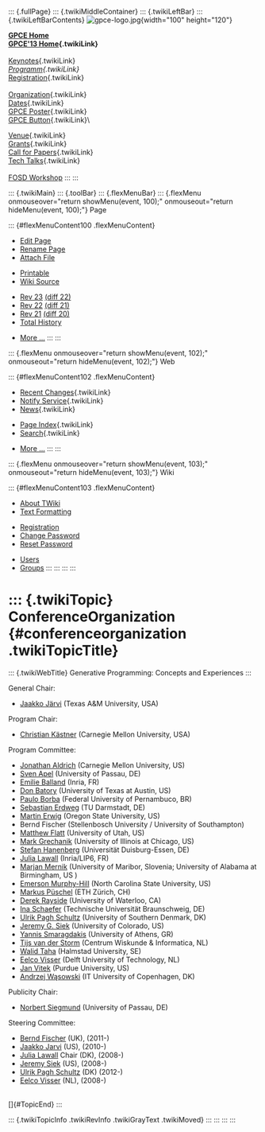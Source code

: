 ::: {.fullPage}
::: {.twikiMiddleContainer}
::: {.twikiLeftBar}
::: {.twikiLeftBarContents}
![gpce-logo.jpg](../pub/GPCE13/WebLeftBar/gpce-logo.jpg){width="100"
height="120"}

**[GPCE Home](http://program-transformation.org/Gpce)**\
**[GPCE\'13 Home](WebHome){.twikiLink}**\
\
[Keynotes](KeynoteSpeakers){.twikiLink}\
*[Programm](ConferenceProgram){.twikiLink}*\
[Registration](GpceRegistration){.twikiLink}\
\
[Organization](ConferenceOrganization){.twikiLink}\
[Dates](ImportantDates){.twikiLink}\
[GPCE Poster](Poster){.twikiLink}\
[GPCE Button](Banner){.twikiLink}\

[Venue](ConferenceVenue){.twikiLink}\
[Grants](Grants){.twikiLink}\
[Call for Papers](CallForPapers){.twikiLink}\
[Tech Talks](CallForTechTalks){.twikiLink}\
\
[FOSD Workshop](http://fosd.net/2013)
:::
:::

::: {.twikiMain}
::: {.toolBar}
::: {.flexMenuBar}
::: {.flexMenu onmouseover="return showMenu(event, 100);" onmouseout="return hideMenu(event, 100);"}
Page

::: {#flexMenuContent100 .flexMenuContent}
-   [Edit
    Page](http://www.program-transformation.org/edit/GPCE13/ConferenceOrganization?t=1536827549)
-   [Rename
    Page](http://www.program-transformation.org/rename/GPCE13/ConferenceOrganization)
-   [Attach
    File](http://www.program-transformation.org/attach/GPCE13/ConferenceOrganization)

<!-- -->

-   [Printable](http://www.program-transformation.org/view/GPCE13/ConferenceOrganization?skin=print.pattern)
-   [Wiki
    Source](http://www.program-transformation.org/view/GPCE13/ConferenceOrganization?skin=text&raw=on&contenttype=text/plain)

<!-- -->

-   [Rev
    23](http://www.program-transformation.org/view/GPCE13/ConferenceOrganization?rev=1.23)
    [(diff 22)](http://www.program-transformation.org/rdiff/GPCE13/ConferenceOrganization?rev1=1.23&rev2=1.22)
-   [Rev
    22](http://www.program-transformation.org/view/GPCE13/ConferenceOrganization?rev=1.22)
    [(diff 21)](http://www.program-transformation.org/rdiff/GPCE13/ConferenceOrganization?rev1=1.22&rev2=1.21)
-   [Rev
    21](http://www.program-transformation.org/view/GPCE13/ConferenceOrganization?rev=1.21)
    [(diff 20)](http://www.program-transformation.org/rdiff/GPCE13/ConferenceOrganization?rev1=1.21&rev2=1.20)
-   [Total
    History](http://www.program-transformation.org/rdiff/GPCE13/ConferenceOrganization)

<!-- -->

-   [More
    \...](http://www.program-transformation.org/oops/GPCE13/ConferenceOrganization?template=oopsmore&param1=1.23&param2=1.23)
:::
:::

::: {.flexMenu onmouseover="return showMenu(event, 102);" onmouseout="return hideMenu(event, 102);"}
Web

::: {#flexMenuContent102 .flexMenuContent}
-   [Recent Changes](WebChanges){.twikiLink}
-   [Notify Service](WebNotify){.twikiLink}
-   [News](WebNews){.twikiLink}

<!-- -->

-   [Page Index](WebIndex){.twikiLink}
-   [Search](WebSearch){.twikiLink}

<!-- -->

-   [More
    \...](http://www.program-transformation.org/oops/GPCE13/ConferenceOrganization?template=oopsmore&param1=1.23&param2=1.23)
:::
:::

::: {.flexMenu onmouseover="return showMenu(event, 103);" onmouseout="return hideMenu(event, 103);"}
Wiki

::: {#flexMenuContent103 .flexMenuContent}
-   [About
    TWiki](http://www.program-transformation.org/view/TWiki/WebHome)
-   [Text
    Formatting](http://www.program-transformation.org/view/TWiki/TextFormattingRules)

<!-- -->

-   [Registration](http://www.program-transformation.org/view/TWiki/TWikiRegistration)
-   [Change
    Password](http://www.program-transformation.org/view/TWiki/ChangePassword)
-   [Reset
    Password](http://www.program-transformation.org/view/TWiki/ResetPassword)

<!-- -->

-   [Users](http://www.program-transformation.org/view/Main/TWikiUsers)
-   [Groups](http://www.program-transformation.org/view/Main/TWikiGroups)
:::
:::
:::
:::

::: {.twikiTopic}
ConferenceOrganization {#conferenceorganization .twikiTopicTitle}
======================

::: {.twikiWebTitle}
Generative Programming: Concepts and Experiences
:::

General Chair:

-   [Jaakko Järvi](https://parasol.tamu.edu/~jarvi/) (Texas A&M
    University, USA)

Program Chair:

-   [Christian Kästner](http://www.cs.cmu.edu/~ckaestne/) (Carnegie
    Mellon University, USA)

Program Committee:

-   [Jonathan Aldrich](http://www.cs.cmu.edu/~aldrich/) (Carnegie Mellon
    University, US)
-   [Sven Apel](http://www.infosun.fim.uni-passau.de/spl/apel/)
    (University of Passau, DE)
-   [Emilie Balland](http://phoenix.inria.fr/balland) (Inria, FR)
-   [Don Batory](http://www.cs.utexas.edu/~dsb/) (University of Texas at
    Austin, US)
-   [Paulo Borba](http://www.cin.ufpe.br/~phmb) (Federal University of
    Pernambuco, BR)
-   [Sebastian Erdweg](http://erdweg.org/) (TU Darmstadt, DE)
-   [Martin Erwig](http://web.engr.oregonstate.edu/~erwig/) (Oregon
    State University, US)
-   Bernd Fischer (Stellenbosch University / University of Southampton)
-   [Matthew Flatt](http://www.cs.utah.edu/~mflatt/) (University of
    Utah, US)
-   [Mark Grechanik](http://www.cs.uic.edu/~drmark/) (University of
    Illinois at Chicago, US)
-   [Stefan
    Hanenberg](http://www.dawis.wiwi.uni-due.de/team/stefan-hanenberg/)
    (Universität Duisburg-Essen, DE)
-   [Julia Lawall](http://pagesperso-systeme.lip6.fr/Julia.Lawall/)
    (Inria/LIP6, FR)
-   [Marjan Mernik](http://lpm.uni-mb.si/mernik/) (University of
    Maribor, Slovenia; University of Alabama at Birmingham, US )
-   [Emerson Murphy-Hill](http://people.engr.ncsu.edu/ermurph3/) (North
    Carolina State University, US)
-   [Markus Püschel](http://www.inf.ethz.ch/personal/markusp/) (ETH
    Zürich, CH)
-   [Derek Rayside](https://ece.uwaterloo.ca/~drayside/) (University of
    Waterloo, CA)
-   [Ina Schaefer](https://www.tu-braunschweig.de/isf/team/schaefer)
    (Technische Universität Braunschweig, DE)
-   [Ulrik Pagh Schultz](http://www.mmmi.sdu.dk/~ups) (University of
    Southern Denmark, DK)
-   [Jeremy G. Siek](http://ecee.colorado.edu/~siek/) (University of
    Colorado, US)
-   [Yannis Smaragdakis](http://www.di.uoa.gr/~smaragd) (University of
    Athens, GR)
-   [Tijs van der Storm](http://homepages.cwi.nl/~storm/) (Centrum
    Wiskunde & Informatica, NL)
-   [Walid
    Taha](http://www.hh.se/english/research/professors/walidmohamedtaha)
    (Halmstad University, SE)
-   [Eelco Visser](http://eelcovisser.org/) (Delft University of
    Technology, NL)
-   [Jan Vitek](http://www.cs.purdue.edu/homes/jv/) (Purdue University,
    US)
-   [Andrzej Wąsowski](http://www.itu.dk/people/wasowski) (IT University
    of Copenhagen, DK)

Publicity Chair:

-   [Norbert Siegmund](http://wwwiti.cs.uni-magdeburg.de/~nsiegmun/)
    (University of Passau, DE)

Steering Committee:

-   [Bernd Fischer](http://www.ecs.soton.ac.uk/people/bf) (UK), (2011-)
-   [Jaakko Jarvi](http://parasol.tamu.edu/~jarvi/) (US), (2010-)
-   [Julia Lawall](http://www.diku.dk/users/julia/) Chair (DK), (2008-)
-   [Jeremy Siek](http://ece.colorado.edu/~siek/) (US), (2008-)
-   [Ulrik Pagh Schultz](http://websrv0a.sdu.dk/ups/) (DK) (2012-)
-   [Eelco Visser](http://swerl.tudelft.nl/bin/view/EelcoVisser) (NL),
    (2008-)

\
[]{#TopicEnd}
:::

::: {.twikiTopicInfo .twikiRevInfo .twikiGrayText .twikiMoved}
:::
:::
:::
:::
